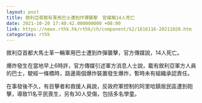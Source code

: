 ```yaml
---
layout: post
title: 敘利亞首都有軍用巴士遭到炸彈襲擊　官媒稱14人死亡
date: 2021-10-20 17:40:42.000000000 +08:00
link: https://news.rthk.hk/rthk/ch/component/k2/1616116-20211020.htm
categories: rthk
---
```


敘利亞首都大馬士革一輛軍用巴士遭到炸彈襲擊，官方傳媒說，14人死亡。

爆炸發生在當地早上6時許，官方傳媒引述軍方消息人士說，載有敘利亞軍方人員的巴士，駛經一條橋時，路邊兩個爆炸裝置發生爆炸，暫時未有組織承認責任。

在事發後不久，有目擊者和救援人員說，反政府軍控制的阿里哈鎮居民區遭到砲擊，導致11名平民喪生，另有30人受傷，包括多名學童。

